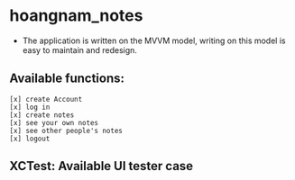 # hoangnam_notes
- The application is written on the MVVM model, writing on this model is easy to maintain and redesign.
  
## Available functions:
```
[x] create Account
[x] log in
[x] create notes
[x] see your own notes
[x] see other people's notes
[x] logout
```

## XCTest: Available UI tester case
